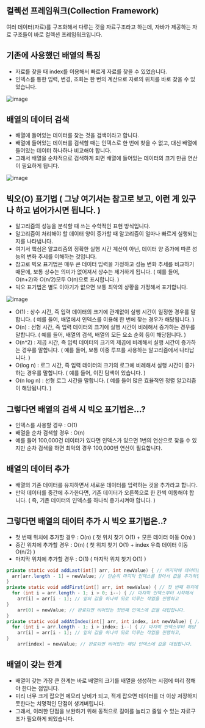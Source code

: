 컬렉션 프레임워크(Collection Framework)
------------------------------------------------
여러 데이터(자료)를 구조화해서 다루는 것을 자료구조라고 하는데, 자바가 제공하는 자료 구조들이 바로 컬렉션 프레임워크입니다.

기존에 사용했던 배열의 특징
----------------------------------------------
- 자료를 찾을 때 index를 이용해서 빠르게 자료를 찾을 수 있었습니다.
- 인덱스를 통한 입력, 변경, 조회는 한 번의 계산으로 자료의 위치를 바로 찾을 수 있었습니다.

![image](https://github.com/user-attachments/assets/687a512e-e9bf-40c0-b591-fdaad6abb06c)

배열의 데이터 검색
----------------------------
- 배열에 들어있는 데이터를 찾는 것을 검색이라고 합니다.
- 배열에 들어있는 데이터를 검색할 때는 인덱스로 한 번에 찾을 수 없고, 대신 배열에 들어있는 데이터 하나하나 비교해야 합니다.
- 그래서 배열을 순차적으로 검색하게 되면 배열에 들어있는 데이터의 크기 만큼 연산이 필요하게 됩니다.

![image](https://github.com/user-attachments/assets/dc766ab2-74f7-4b1a-94cd-7dd042e3830f)

빅오(O) 표기법 ( 그냥 여기서는 참고로 보고, 이런 게 있구나 하고 넘어가시면 됩니다. )
-------------------------------------------------
- 알고리즘의 성능을 분석할 때 쓰는 수학적인 표현 방식입니다.
- 알고리즘이 처리해야 할 데이터 양이 증가할 때 알고리즘이 얼마나 빠르게 실행되는지를 나타냅니다.
- 여기서 핵심은 알고리즘의 정확한 실행 시간 계산이 아닌, 데이터 양 증가에 따른 성능의 변화 추세를 이해하는 것입니다.
- 참고로 빅오 표기법은 매우 큰 데이터 입력을 가정하고 성능 변화 추세를 비교하기 때문에, 보통 상수는 의미가 없어져서 상수는 제거하게 됩니다. ( 예를 들어, O(n+2)와 O(n/2)모두 O(n)으로 표시합니다. )
- 빅오 표기법은 별도 이야기가 없으면 보통 최악의 상황을 가정해서 표기합니다.

![image](https://github.com/user-attachments/assets/4e3d4f71-ae31-4c70-ac1d-a0d56b812569)

- O(1) : 상수 시간, 즉 입력 데이터의 크기에 관계없이 실행 시간이 일정한 경우를 말합니다. ( 예를 들어, 배열에서 인덱스를 이용해 한 번에 찾는 경우가 해당됩니다. )
- O(n) : 선형 시간, 즉 입력 데이터의 크기에 실행 시간이 비례해서 증가하는 경우를 말합니다. ( 예를 들어, 배열의 검색, 배열의 모든 요소 순회 등이 해당됩니다. )
- O(n^2) : 제곱 시간, 즉 입력 데이터의 크기의 제곱에 비례해서 실행 시간이 증가하는 경우를 말합니다. ( 예를 들어, 보통 이중 루프를 사용하는 알고리즘에서 나타납니다. )
- O(log n) : 로그 시간, 즉 입력 데이터의 크기의 로그에 비례해서 실행 시간이 증가하는 경우를 말합니다. ( 예를 들어, 이진 탐색이 있습니다. )
- O(n log n) : 선형 로그 시간을 말합니다. ( 예를 들어 많은 효율적인 정렬 알고리즘이 해당됩니다. )

그렇다면 배열의 검색 시 빅오 표기법은...? 
------------------------------------------
- 인덱스를 사용할 경우 : O(1)
- 배열을 순차 검색할 경우 : O(n)
- 예를 들어 100,000건 데이터가 있다면 인덱스가 있으면 1번의 연산으로 찾을 수 있지만 순차 검색을 하면 최악의 경우 100,000번 연산이 필요합니다.

배열의 데이터 추가
------------------------------------------
- 배열의 기존 데이터를 유지하면서 새로운 데이터를 입력하는 것을 추가라고 합니다.
- 만약 데이터를 중간에 추가한다면, 기존 데이터가 오른쪽으로 한 칸씩 이동해야 합니다. ( 즉, 기존 데이터의 인덱스를 하나씩 증가시켜야 합니다. )

그렇다면 배열의 데이터 추가 시 빅오 표기법은..?
-----------------------------------------------
- 첫 번째 위치에 추가할 경우 : O(n) ( 첫 위치 찾기 O(1) + 모든 데이터 이동 O(n) )
- 중간 위치에 추가할 경우 : O(n) ( 첫 위치 찾기 O(1) + index 우측 데이터 이동 O(n/2) )
- 마지막 위치에 추가할 경우 : O(1) ( 마지막 위치 찾기 O(1) )

```java
private static void addLast(int[] arr, int newValue) { // 마지막에 데이터를 추가하고자 하면
  arr[arr.length - 1] = newValue; // 단순히 마지막 인덱스를 찾아서 값을 추가하면 됩니다.
}
private static void addFirst(int[] arr, int newValue) { // 첫 번째 위치에 데이터를 추가하고자 하면
  for (int i = arr.length - 1; i > 0; i--) { // 마지막 인덱스부터 시작해서
    arr[i] = arr[i - 1]; // 앞의 값을 하나씩 뒤로 미루는 작업을 진행하고
}
    arr[0] = newValue; // 완료되면 비어있는 첫번째 인덱스에 값을 대입합니다.
}
private static void addAtIndex(int[] arr, int index, int newValue) { // 특정 위치에 데이터를 추가하고자 하면
  for (int i = arr.length - 1; i > index; i--) { // 마지막 인덱스부터 해당 인덱스까지
    arr[i] = arr[i - 1]; // 앞의 값을 하나씩 뒤로 미루는 작업을 진행하고,
}
    arr[index] = newValue; // 완료되면 비어있는 해당 인덱스에 값을 대입합니다.
```

배열이 갖는 한계
------------------------------
- 배열이 갖는 가장 큰 한계는 바로 배열의 크기를 배열을 생성하는 시점에 미리 정해야 한다는 점입니다.
- 미리 너무 크게 잡으면 메모리 낭비가 되고, 적게 잡으면 데이터를 더 이상 저장하지 못한다는 치명적인 단점이 생겨버립니다.
- 그래서, 이러한 단점을 보완하기 위해 동적으로 길이를 늘리고 줄일 수 있는 자료구조가 필요하게 되었습니다.

